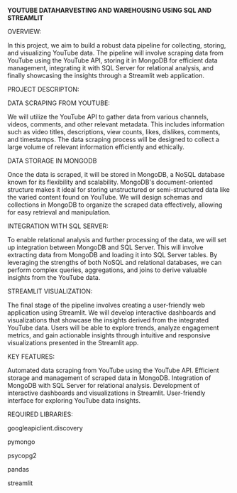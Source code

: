 **YOUTUBE DATAHARVESTING AND WAREHOUSING USING SQL AND STREAMLIT**




OVERVIEW:

In this project, we aim to build a robust data pipeline for collecting, storing, and visualizing YouTube data. The pipeline will involve scraping data from YouTube using the YouTube API, storing it in MongoDB for efficient data management, integrating it with SQL Server for relational analysis, and finally showcasing the insights through a Streamlit web application.





PROJECT DESCRIPTON:


DATA SCRAPING FROM YOUTUBE:

We will utilize the YouTube API to gather data from various channels, videos, comments, and other relevant metadata. This includes information such as video titles, descriptions, view counts, likes, dislikes, comments, and timestamps. The data scraping process will be designed to collect a large volume of relevant information efficiently and ethically.

DATA STORAGE IN MONGODB

Once the data is scraped, it will be stored in MongoDB, a NoSQL database known for its flexibility and scalability. MongoDB's document-oriented structure makes it ideal for storing unstructured or semi-structured data like the varied content found on YouTube. We will design schemas and collections in MongoDB to organize the scraped data effectively, allowing for easy retrieval and manipulation.

INTEGRATION WITH SQL SERVER:

To enable relational analysis and further processing of the data, we will set up integration between MongoDB and SQL Server. This will involve extracting data from MongoDB and loading it into SQL Server tables. By leveraging the strengths of both NoSQL and relational databases, we can perform complex queries, aggregations, and joins to derive valuable insights from the YouTube data.

STREAMLIT VISUALIZATION:

The final stage of the pipeline involves creating a user-friendly web application using Streamlit. We will develop interactive dashboards and visualizations that showcase the insights derived from the integrated YouTube data. Users will be able to explore trends, analyze engagement metrics, and gain actionable insights through intuitive and responsive visualizations presented in the Streamlit app.





KEY FEATURES:


Automated data scraping from YouTube using the YouTube API.
Efficient storage and management of scraped data in MongoDB.
Integration of MongoDB with SQL Server for relational analysis.
Development of interactive dashboards and visualizations in Streamlit.
User-friendly interface for exploring YouTube data insights.




REQUIRED LIBRARIES:


googleapiclient.discovery

pymongo

psycopg2

pandas 

streamlit 
